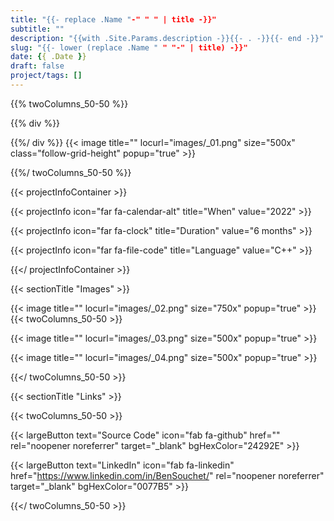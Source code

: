 ```yaml
---
title: "{{- replace .Name "-" " " | title -}}"
subtitle: ""
description: "{{with .Site.Params.description -}}{{- . -}}{{- end -}}"
slug: "{{- lower (replace .Name " " "-" | title) -}}"
date: {{ .Date }}
draft: false
project/tags: []
---
```


{{% twoColumns_50-50 %}}

{{% div %}}



{{%/ div %}}
{{< image title="" locurl="images/_01.png" size="500x" class="follow-grid-height" popup="true" >}}

{{%/ twoColumns_50-50 %}}



{{< projectInfoContainer >}}

{{< projectInfo icon="far fa-calendar-alt" title="When" value="2022" >}}

{{< projectInfo icon="far fa-clock" title="Duration" value="6 months" >}}

{{< projectInfo icon="far fa-file-code" title="Language" value="C++" >}}

{{</ projectInfoContainer >}}

{{< sectionTitle "Images" >}}

{{< image title="" locurl="images/_02.png" size="750x" popup="true" >}}
\
{{< twoColumns_50-50 >}}

{{< image title="" locurl="images/_03.png" size="500x" popup="true" >}}

{{< image title="" locurl="images/_04.png" size="500x" popup="true" >}}

{{</ twoColumns_50-50 >}}

{{< sectionTitle "Links" >}}

{{< twoColumns_50-50 >}}

{{< largeButton text="Source Code" icon="fab fa-github" href="" rel="noopener noreferrer" target="_blank" bgHexColor="24292E" >}}

{{< largeButton text="LinkedIn" icon="fab fa-linkedin" href="https://www.linkedin.com/in/BenSouchet/" rel="noopener noreferrer" target="_blank" bgHexColor="0077B5" >}}

{{</ twoColumns_50-50 >}}